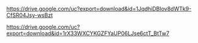 https://drive.google.com/uc?export=download&id=1JqdhiDBIov8dWTk9-CfSR04Jsy-wsBzt

https://drive.google.com/uc?export=download&id=1rX33WXCYKGZFYaUP06LJse6ctT_BtTw7
